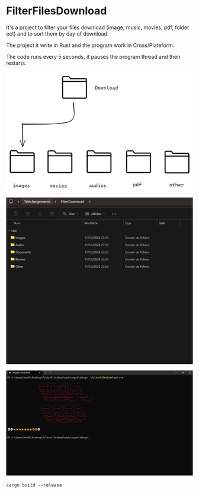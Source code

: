# FilterFilesDownload

It's a project to filter your files download (image, music, movies, pdf, folder ect) and to sort them by day of download.

The project it write in Rust and the program work in Cross/Plateform.

The code runs every 5 seconds, it pauses the program thread and then restarts.


!["Schema"](./assets/excalidraw_schema.png)


!["Folder"](./assets/folder.png)


!["Terminal"](./assets/terminal.png)


```
cargo build --release
```